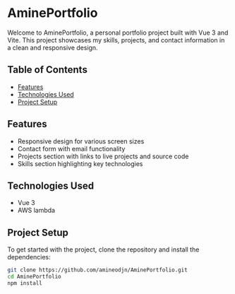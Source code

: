 # AminePortfolio

Welcome to AminePortfolio, a personal portfolio project built with Vue 3 and Vite. This project showcases my skills, projects, and contact information in a clean and responsive design.

## Table of Contents

- [Features](#features)
- [Technologies Used](#technologies-used)
- [Project Setup](#project-setup)

## Features

- Responsive design for various screen sizes
- Contact form with email functionality
- Projects section with links to live projects and source code
- Skills section highlighting key technologies

## Technologies Used

- Vue 3
- AWS lambda

## Project Setup

To get started with the project, clone the repository and install the dependencies:

```sh
git clone https://github.com/amineodjn/AminePortfolio.git
cd AminePortfolio
npm install
```
